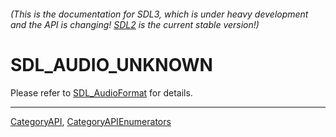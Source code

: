 ###### (This is the documentation for SDL3, which is under heavy development and the API is changing! [SDL2](https://wiki.libsdl.org/SDL2/) is the current stable version!)
# SDL_AUDIO_UNKNOWN

Please refer to [SDL_AudioFormat](SDL_AudioFormat) for details.

----
[CategoryAPI](CategoryAPI), [CategoryAPIEnumerators](CategoryAPIEnumerators)

